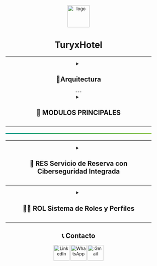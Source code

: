 <div align="center">
   <div style="gap: 10px; padding: 10px 20px;">  
      
 <img width="70" height="70" alt="logo" src="https://github.com/user-attachments/assets/49d3f374-97b2-44c9-a484-a70db38b5620" alt="TuryxHotel_logo" width="250" />
 <h1>TuryxHotel</h1>

---
<details>
 <summary><h2>🌃Arquitectura</h2></summary>

<img width="973" height="617" alt="image" src="https://github.com/user-attachments/assets/07c28638-4bdd-42f3-b56a-af677a0387db"  width="600"/>


</details>
---

<details>
   <summary><h2>🏨 MODULOS PRINCIPALES</h2></summary>
<p align="center">

**TuryxHotel** es una plataforma integral para gestión hotelera con enfoque en **automatización**, **seguridad** y **experiencia del usuario**.

<br>

Este proyecto es **colaborativo**, desarrollado por un equipo de varios desarrolladores, aplicando buenas prácticas y arquitectura escalable para garantizar calidad y mantenibilidad.  

✔ 🔐 Servicio de Reserva con Ciberseguridad Integrada  
✔ 💬 Integración con WhatsApp + Automatización (n8n)
✔ 📲 Servicio de Mensajería Interna
✔ 👥 Grupos Estilo Red Social
✔ 💳 Pasarela de Pago
✔ 🧑‍💼 Sistema de Roles y Perfiles
✔🖼️ Galería de Fotos
✔ 🔐 Autenticación Segura

</p>

<div>
   <h2>🔥 MODULOS</h2>
   <table>
      <tr>
         <td>
            <div>
               <h2 align="center">RES Servicio de Reserva con Ciberseguridad Integrada </h2>              
            </div>
         </td>
         <td align="center">
            <ul>
               <li>Gestión de reservas: crear, editar, cancelar</li>
               <li>Ciberseguridad: cifrado AES-256, OAuth2</li>
               <li>validación contra ataques y auditoría.</li>
            </ul>
         </td>
      </tr>
     <tr>
         <td>
            <div>
               <h2 align="center">ROL Sistema de Roles y Perfiles </h2>              
            </div>
         </td>
         <td align="center">
            <p>Perfiles diferenciados: Cliente, Hotel/Empresario (mini landing), y Administrador, cada uno con panel propio.</p>
         </td>
      </tr>
      <tr>
         <td>
            <div>
               <h2 align="center">AUTH Autenticación Segura  </h2>              
            </div>
         </td>
         <td align="center">
            <p>OAuth2 con soporte para Google, Facebook y email. Recuperación de contraseña con tokens seguros y protección contra fuerza bruta.</p>
         </td>
      </tr>
      <tr>
         <td>
            <div>
               <h2 align="center">MENS Servicio de Mensajería Interna </h2>              
            </div>
         </td>
         <td align="center">
            <p>Chat privado entre usuarios (viajeros y empresarios) con historial, notificaciones y moderación opcional.</p>
         </td>
      </tr>
      <tr>
         <td>
            <div>
               <h2 align="center">SOCIAL Grupos Estilo Red Social  </h2>              
            </div>
         </td>
         <td align="center">
            <p>Creación y gestión de grupos temáticos, roles, y chat grupal para compartir contenido.</p>
         </td>
      </tr>
      <tr>
         <td>
            <div>
               <h2 align="center">PAY Pasarela de Pago  </h2>              
            </div>
         </td>
         <td align="center">
            <p>Integración con Stripe, PayU, MercadoPago o Wompi. Pagos tokenizados, soporte multimoneda y confirmaciones mediante webhooks.</p>
         </td>
      </tr>
      <tr>
         <td>
            <div>
               <h2 align="center">N8N Integración con WhatsApp + Automatización (n8n) </h2>              
            </div>
         </td>
         <td align="center">
            <p>Atogestion y generación de enlaces directos vía WALink, flujos automatizados en n8n para confirmaciones, recordatorios y seguimiento de conversaciones.</p>
         </td>
      </tr>
      <tr>
         <td>
            <div>
               <h2 align="center">PIC Galería de Fotos  </h2>              
            </div>
         </td>
         <td align="center">
            <p>Hoteles pueden subir imágenes comprimidas, categorizadas y optimizadas para dispositivos móviles</p>
         </td>
      </tr>
   </table>
</div>

</details>

---

<hr style="border: none; height: 3px; background: linear-gradient(90deg, #009688, #4CAF50, #8BC34A); margin: 20px 0;">


---

<details>
   <summary><h2>🔐 RES Servicio de Reserva con Ciberseguridad Integrada </h2></summary>

   <ul>
      <h1>GESTION DE RESERVAS</h1>
         <li>☑ RES-001 Creación de reservas</li>
         <li>☑ RES-002 Consulta de reservas existentes</li>
         <li>☑ RES-003 Modificación de Reservas Existentes</li>
         <li>☑ RES-004 Cancelación de Reservas</li>
         <li>☑ RES-005 Cálculo Automático de Precios</li>
         <li>☑ RES-006 Generación de Códigos de Confirmación</li>         

   </ul>

</details>

---

<details>
   <summary><h2>🧑‍💼 ROL Sistema de Roles y Perfiles </h2></summary>

   <ul>
      <h1>CREACION DE ROLES</h1>
         <li>☑ ROL-001 Creación de entidad user para roles</li>
         <li>☑ ROL-002 Creacion de nuevo usuario segun rol</li>
         <li>☑ ROL-003 Encontrar usuarios por rol</li>
         <li>☑ ROL-004 Editar usuarios por rol</li>
         <li>☑ ROL-005 Eliminar usuarios</li>
         <li>☑ ROL-006 Conexion a base de datos</li>         

   </ul>

</details>

---

<div align="center">
   <h2>📞 Contacto</h2>
   <a href="https://www.linkedin.com/in/diana-arevalo-168b0925b/">
      <img src="https://github.com/user-attachments/assets/a8263dbd-7b6c-448f-9c08-f2921c73170c" alt="LinkedIn" width="50"></a>
   <a href="https://wa.link/x3dok9">
      <img src="https://github.com/user-attachments/assets/4a5b3f00-7420-4785-b3e8-ec42be6d31f7" alt="WhatsApp" width="50"></a>
   <a href="mailto:nutriadevelop@gmail.com">
      <img src="https://github.com/user-attachments/assets/b0cd5e5c-bfd8-4f2c-ae3a-e0d5defadc76" alt="Gmail" width="50"></a>
   
</div>



